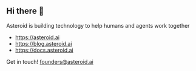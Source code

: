 ## Hi there 👋

Asteroid is building technology to help humans and agents work together

- https://asteroid.ai
- https://blog.asteroid.ai
- https://docs.asteroid.ai

Get in touch! founders@asteroid.ai
